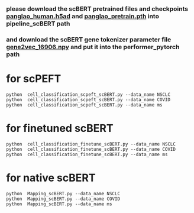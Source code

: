 ### please download the scBERT pretrained files and checkpoints [panglao_human.h5ad](https://mailmissouri-my.sharepoint.com/:u:/g/personal/hefe_umsystem_edu/EUDkCqqnk2hOiaOl5FSxn5gBQCIbmBDlLDvOmsP41doFWw?e=yIbFaI)  and [panglao_pretrain.pth](https://mailmissouri-my.sharepoint.com/:u:/g/personal/hefe_umsystem_edu/EVesK-hwXoJGq4KNeZ0bewoBiGRjEsdHInv801GL8zBonw?e=UOnNVs) into pipeline_scBERT path
### and download the scBERT gene tokenizer parameter file [gene2vec_16906.npy](https://mailmissouri-my.sharepoint.com/:u:/g/personal/hefe_umsystem_edu/EVuLpRYVokpKgfppwFG6inEB8IN05BLX5OBmht3v6eir2g?e=CHndIy)  and put it into the performer_pytorch path


# for scPEFT
```shell
python  cell_classification_scpeft_scBERT.py --data_name NSCLC
python  cell_classification_scpeft_scBERT.py --data_name COVID
python  cell_classification_scpeft_scBERT.py --data_name ms
```


# for finetuned scBERT
```shell
python  cell_classification_finetune_scBERT.py --data_name NSCLC
python  cell_classification_finetune_scBERT.py --data_name COVID
python  cell_classification_finetune_scBERT.py --data_name ms
```

# for native scBERT
```shell
python  Mapping_scBERT.py --data_name NSCLC
python  Mapping_scBERT.py --data_name COVID
python  Mapping_scBERT.py --data_name ms
```